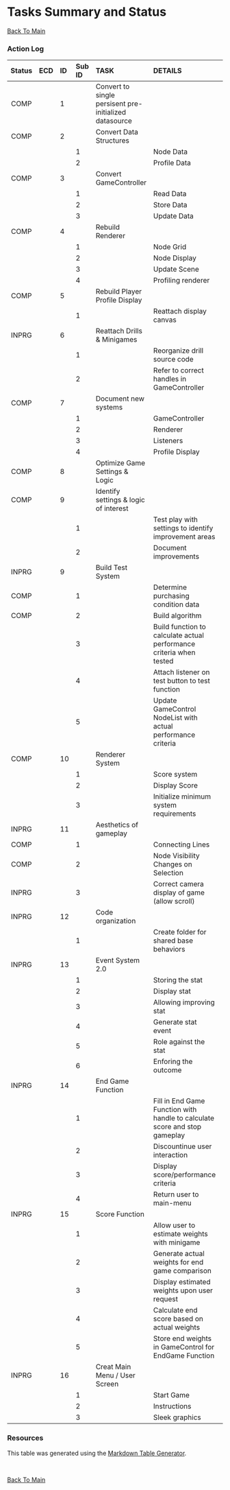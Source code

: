 # Tasks Summary and Status
[Back To Main](/README.md)
<br />

### Action Log
|**Status**|**ECD**|**ID**|**Sub ID**|**TASK**|**DETAILS**|   |**Person**|
|:--------:|------:|:-----|:---------|:-------|:----------|:-:|---------:|
|COMP| |1| |Convert to single persisent pre-initialized datasource| | |Brighid|
|COMP| |2| |Convert Data Structures| | |Brighid|
| | | |1| |Node Data| | |
| | | |2| |Profile Data| | |
|COMP| |3| |Convert GameController| | |Brighid|
| | | |1| |Read Data| | |
| | | |2| |Store Data| | |
| | | |3| |Update Data| | |
|COMP| |4| |Rebuild Renderer| | |Brighid|
| | | |1| |Node Grid| | |
| | | |2| |Node Display| | |
| | | |3| |Update Scene| | |
| | | |4| |Profiling renderer| | |
|COMP| |5| |Rebuild Player Profile Display| | |Yong|
| | | |1| |Reattach display canvas| |
|INPRG| |6| |Reattach Drills & Minigames| | | |Andrew|
| | | |1| |Reorganize drill source code| |
| | | |2| |Refer to correct handles in GameController| |
|COMP| |7| |Document new systems| | |Brighid|
| | | |1| |GameController| | |
| | | |2| |Renderer| | |
| | | |3| |Listeners| | |
| | | |4| |Profile Display| | |
|COMP| |8| |Optimize Game Settings & Logic| | |Team|
|COMP| |9| |Identify settings & logic of interest| | |Team|
| | | |1| |Test play with settings to identify improvement areas| | |
| | | |2| |Document improvements| | |
|INPRG| |9| |Build Test System| | |Yong|
|COMP| | |1| |Determine purchasing condition data| | |
|COMP| | |2| |Build algorithm| | |
| | | |3| |Build function to calculate actual performance criteria when tested| | |
| | | |4| |Attach listener on test button to test function| | |
| | | |5| |Update GameControl NodeList with actual performance criteria| | |
|COMP| |10| |Renderer System| | |Yong|
| | | |1| |Score system| | |
| | | |2| |Display Score| | |
| | | |3| |Initialize minimum system requirements| | |
|INPRG| |11| |Aesthetics of gameplay| | |Andrew|
|COMP| | |1| |Connecting Lines| | |
|COMP| | |2| |Node Visibility Changes on Selection| | |
|INPRG| | |3| |Correct camera display of game (allow scroll)| | |
|INPRG| |12| |Code organization| | |Andrew|
| | | |1| |Create folder for shared base behaviors| | |
|INPRG| |13| |Event System 2.0| | |Team|
| | | |1| |Storing the stat| | |
| | | |2| |Display stat| | |
| | | |3| |Allowing improving stat| | |
| | | |4| |Generate stat event| | |
| | | |5| |Role against the stat| | |
| | | |6| |Enforing the outcome| | |
|INPRG| |14| |End Game Function| | |Andrew|
| | | |1| |Fill in End Game Function with handle to calculate score and stop gameplay| | |
| | | |2| |Discountinue user interaction| | |
| | | |3| |Display score/performance criteria| | |
| | | |4| |Return user to main-menu| | |
|INPRG| |15| |Score Function| | |Yong|
| | | |1| |Allow user to estimate weights with minigame| | | |
| | | |2| |Generate actual weights for end game comparison| | | |
| | | |3| |Display estimated weights upon user request| | | |
| | | |4| |Calculate end score based on actual weights| | | |
| | | |5| |Store end weights in GameControl for EndGame Function| | | |
|INPRG| |16| |Creat Main Menu / User Screen| | |Team|
| | | |1| |Start Game| | | |
| | | |2| |Instructions| | | |
| | | |3| |Sleek graphics| | | |


### Resources
This table was generated using the [Markdown Table Generator](https://jakebathman.github.io/Markdown-Table-Generator/).

</br>

[Back To Main](/README.md)
